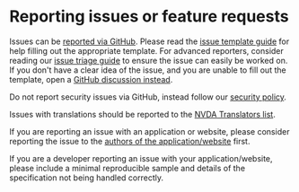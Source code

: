 # Reporting issues or feature requests

Issues can be [reported via GitHub](https://github.com/nvaccess/nvda/issues/new/choose).
Please read the [issue template guide](./githubIssueTemplateExplanationAndExamples.md) for help filling out the appropriate template.
For advanced reporters, consider reading our [issue triage guide](./triage.md) to ensure the issue can easily be worked on.
If you don't have a clear idea of the issue, and you are unable to fill out the template, open a [GitHub discussion instead](https://github.com/nvaccess/nvda/discussions).

Do not report security issues via GitHub, instead follow our [security policy](../../security.md).

Issues with translations should be reported to the [NVDA Translators list](https://groups.io/g/nvda-translations).

If you are reporting an issue with an application or website, please consider reporting the issue to the [authors of the application/website](./thirdPartyReporting.md) first.

If you are a developer reporting an issue with your application/website, please include a minimal reproducible sample and details of the specification not being handled correctly.
